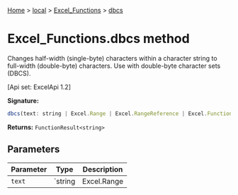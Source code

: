 [Home](./index) &gt; [local](local.md) &gt; [Excel\_Functions](local.excel_functions.md) &gt; [dbcs](local.excel_functions.dbcs.md)

# Excel\_Functions.dbcs method

Changes half-width (single-byte) characters within a character string to full-width (double-byte) characters. Use with double-byte character sets (DBCS). 

 \[Api set: ExcelApi 1.2\]

**Signature:**
```javascript
dbcs(text: string | Excel.Range | Excel.RangeReference | Excel.FunctionResult<any>): FunctionResult<string>;
```
**Returns:** `FunctionResult<string>`

## Parameters

|  Parameter | Type | Description |
|  --- | --- | --- |
|  `text` | `string | Excel.Range | Excel.RangeReference | Excel.FunctionResult<any>` |  |

